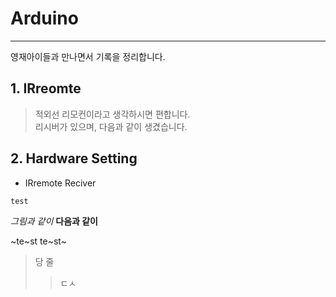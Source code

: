 # Arduino
---
영재아이들과 만나면서 기록을 정리합니다.

##  1. IRreomte

> 적외선 리모컨이라고 생각하시면 편합니다.   
> 리시버가 있으며, 다음과 같이 생겼습니다.

## 2. Hardware Setting

- IRremote Reciver

`test`


*그림과 같이*
**다음과 같이**


 ~te~st
 te~st~

> 당 줄
>> ㄷㅅ
